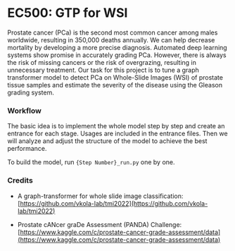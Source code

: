 # EC500: GTP for WSI  

Prostate cancer (PCa) is the second most common cancer among males worldwide, resulting in 350,000 deaths annually. We can help decrease mortality by developing a more precise diagnosis. Automated deep learning systems show promise in accurately grading PCa. However, there is always the risk of missing cancers or the risk of overgrazing, resulting in unnecessary treatment. Our task for this project is to tune a graph transformer model to detect PCa on Whole-Slide Images (WSI) of prostate tissue samples and estimate the severity of the disease using the Gleason grading system.

### Workflow

The basic idea is to implement the whole model step by step and create an entrance for each stage. Usages are included in the entrance files. Then we will analyze and adjust the structure of the model to achieve the best performance. 

To build the model, run `{Step Number}_run.py` one by one. 

### Credits 

- A graph-transformer for whole slide image classification: [https://github.com/vkola-lab/tmi2022](https://github.com/vkola-lab/tmi2022)

- Prostate cANcer graDe Assessment (PANDA) Challenge: [https://www.kaggle.com/c/prostate-cancer-grade-assessment/data](https://www.kaggle.com/c/prostate-cancer-grade-assessment/data)
